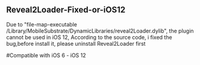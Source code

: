 ## Reveal2Loader-Fixed-or-iOS12

Due to "file-map-executable /Library/MobileSubstrate/DynamicLibraries/reveal2Loader.dylib", the plugin cannot be used in iOS 12, According to the source code, i fixed the bug,before install it, please uninstall Reveal2Loader first

#Compatible with iOS 6 - iOS 12
